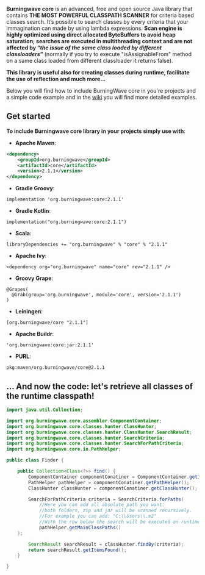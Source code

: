 **Burningwave core** is an advanced, free and open source Java library that contains **THE MOST POWERFUL CLASSPATH SCANNER** for criteria based classes search.
It’s possible to search classes by every criteria that your immagination can made by using lambda expressions. **Scan engine is highly optimized using direct allocated ByteBuffers to avoid heap saturation; searches are executed in multithreading context and are not affected by “_the issue of the same class loaded by different classloaders_”** (normally if you try to execute "isAssignableFrom" method on a same class loaded from different classloader it returns false).

**This library is useful also for creating classes during runtime, facilitate the use of reflection and much more...**

Below you will find how to include BurningWave core in you're projects and a simple code example and in the [wiki](https://github.com/burningwave/core/wiki) you will find more detailed examples.

## Get started

**To include Burningwave core library in your projects simply use with**:

* **Apache Maven**:
```xml
<dependency>
    <groupId>org.burningwave</groupId>
    <artifactId>core</artifactId>
    <version>2.1.1</version>
</dependency>
```

* **Gradle Groovy**:
```
implementation 'org.burningwave:core:2.1.1'
```

* **Gradle Kotlin**:
```
implementation("org.burningwave:core:2.1.1")
```

* **Scala**:
```
libraryDependencies += "org.burningwave" % "core" % "2.1.1"
```

* **Apache Ivy**:
```
<dependency org="org.burningwave" name="core" rev="2.1.1" />
```

* **Groovy Grape**:
```
@Grapes(
  @Grab(group='org.burningwave', module='core', version='2.1.1')
)
```

* **Leiningen**:
```
[org.burningwave/core "2.1.1"]
```

* **Apache Buildr**:
```
'org.burningwave:core:jar:2.1.1'
```

* **PURL**:
```
pkg:maven/org.burningwave/core@2.1.1
```

## ... And now the code: let's retrieve all classes of the runtime classpath!
```java
import java.util.Collection;

import org.burningwave.core.assembler.ComponentContainer;
import org.burningwave.core.classes.hunter.ClassHunter;
import org.burningwave.core.classes.hunter.ClassHunter.SearchResult;
import org.burningwave.core.classes.hunter.SearchCriteria;
import org.burningwave.core.classes.hunter.SearchForPathCriteria;
import org.burningwave.core.io.PathHelper;

public class Finder {

    public Collection<Class<?>> find() {
        ComponentContainer componentConatiner = ComponentContainer.getInstance();
        PathHelper pathHelper = componentConatiner.getPathHelper();
        ClassHunter classHunter = componentConatiner.getClassHunter();

        SearchForPathCriteria criteria = SearchCriteria.forPaths(
            //Here you can add all absolute path you want:
            //both folders, zip and jar will be scanned recursively.
            //For example you can add: "C:\\Users\\.m2"
            //With the row below the search will be executed on runtime Classpaths
            pathHelper.getMainClassPaths()
	);

        SearchResult searchResult = classHunter.findBy(criteria);
        return searchResult.getItemsFound();
    }

}
```
